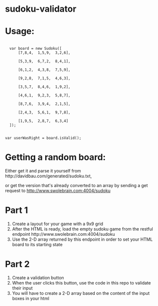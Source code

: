 # sudoku-validator
<h1>Usage:</h1>

<code>
  var board = new Sudoku([
      [7,8,4,  1,5,9,  3,2,6],<br>
      [5,3,9,  6,7,2,  8,4,1],<br>
      [6,1,2,  4,3,8,  7,5,9],<br>
      [9,2,8,  7,1,5,  4,6,3],<br>
      [3,5,7,  8,4,6,  1,9,2],<br>
      [4,6,1,  9,2,3,  5,8,7],<br>
      [8,7,6,  3,9,4,  2,1,5],<br>
      [2,4,3,  5,6,1,  9,7,8],<br>
      [1,9,5,  2,8,7,  6,3,4]
  ]);
  
  
  var userWasRight = board.isValid();
</code>

<h1> Getting a random board:</h1>
<p> Either get it and parse it yourself from http://davidbau.com/generated/sudoku.txt,

or get the version that's already converted to an array by sending a get request to http://www.swolebrain.com:4004/sudoku</p>

<h1>Part 1</h1>
<ol>
  <li>Create a layout for your game with a 9x9 grid</li>
  <li>After the HTML is ready, load the empty sudoku game from the restful endpoint http://www.swolebrain.com:4004/sudoku</li>
  <li>Use the 2-D array returned by this endpoint in order to set your HTML board to its starting state</li>
</ol>


<h1>Part 2</h1>
<ol>
  <li>Create a validation button</li>
  <li>When the user clicks this button, use the code in this repo to validate their input</li>
  <li>You will have to create a 2-D array based on the content of the input boxes in your html</li>
</ol>